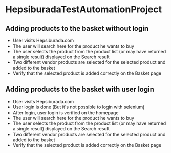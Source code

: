 # HepsiburadaTestAutomationProject

Adding products to the basket without login
------------------------------------------------
* User visits Hepsiburada.com
* The user will search here for the product he wants to buy
* The user selects the product from the product list (or may have returned a single result) displayed on the Search result
* Two different vendor products are selected for the selected product and added to the basket
* Verify that the selected product is added correctly on the Basket page

Adding products to the basket with user login
-------------------------------------------
* User visits Hepsiburada.com
* User login is done (But it's not possible to login with selenium)
* After login, user login is verified on the homepage
* The user will search here for the product he wants to buy
* The user selects the product from the product list (or may have returned a single result) displayed on the Search result
* Two different vendor products are selected for the selected product and added to the basket
* Verify that the selected product is added correctly on the Basket page
